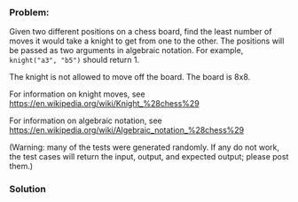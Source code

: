 ### Problem:
<p>Given two different positions on a chess board, find the least number of moves it would take a knight to get from one to the other.
The positions will be passed as two arguments in algebraic notation.
For example, <code>knight(&quot;a3&quot;, &quot;b5&quot;)</code> should return 1.</p>
<p>The knight is not allowed to move off the board.
The board is 8x8.</p>
<p>For information on knight moves, see <a href="https://en.wikipedia.org/wiki/Knight_%28chess%29" target="_blank">https://en.wikipedia.org/wiki/Knight_%28chess%29</a></p>
<p>For information on algebraic notation, see
<a href="https://en.wikipedia.org/wiki/Algebraic_notation_%28chess%29" target="_blank">https://en.wikipedia.org/wiki/Algebraic_notation_%28chess%29</a></p>
<p>(Warning: many of the tests were generated randomly. If any do not work, the test cases will return the input, output, and expected output; please post them.)</p>

### Solution